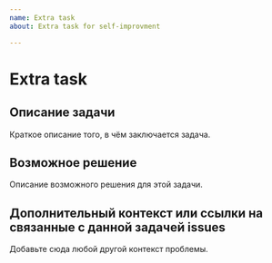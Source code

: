 ```yaml
---
name: Extra task
about: Extra task for self-improvment

---
```


# Extra task

## Описание задачи

Краткое описание того, в чём заключается задача.
<!-- Например: добавить систему логгирования. -->

## Возможное решение

Описание возможного решения для этой задачи.
<!-- Например: воспользоваться встроенной системой логирования в библиотеке qt. -->

## Дополнительный контекст или ссылки на связанные с данной задачей issues

Добавьте сюда любой другой контекст проблемы.

